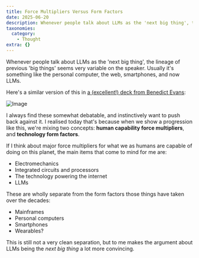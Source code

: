 ```yaml
---
title: Force Multipliers Versus Form Factors
date: 2025-06-20
description: Whenever people talk about LLMs as the 'next big thing', the lineage of previous 'big things' seems very variable on the speaker. Usually it's...
taxonomies:
  category:
    - Thought
extra: {}
---
```



Whenever people talk about LLMs as the 'next big thing', the lineage of previous 'big things' seems very variable on the speaker. Usually it's something like the personal computer, the web, smartphones, and now LLMs.

Here's a similar version of this in [a (excellent!) deck from Benedict Evans](https://www.ben-evans.com/presentations):

<img src="https://mirri.link/tqj-MkI" alt="Image" />

I always find these somewhat debatable, and instinctively want to push back against it. I realised today that's because when we show a progression like this, we're mixing two concepts: **human capability force multipliers**, and **technology form factors**.

If I think about major force multipliers for what we as humans are capable of doing on this planet, the main items that come to mind for me are:

- Electromechanics
- Integrated circuits and processors
- The technology powering the internet
- LLMs

These are wholly separate from the form factors those things have taken over the decades:

- Mainframes
- Personal computers
- Smartphones
- Wearables?

This is still not a very clean separation, but to me makes the argument about LLMs being the _next big thing_ a lot more convincing.

<style>a[href="#internal-link"] { color: #9b9b9b; text-decoration: none !important; }</style>